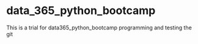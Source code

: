 # data_365_python_bootcamp
This is a trial for data365_python_bootcamp programming and testing the git